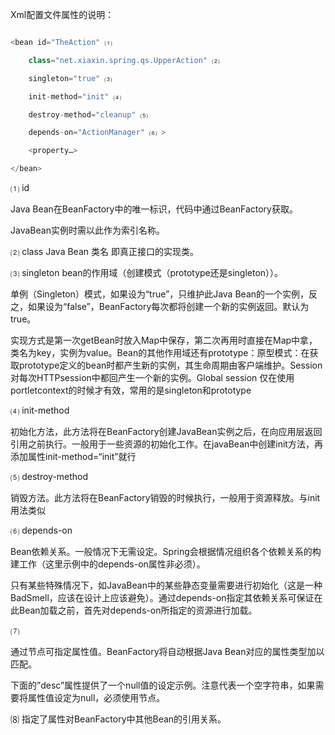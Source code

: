 Xml配置文件属性的说明：
```java  
<bean id="TheAction" ⑴ 
	class="net.xiaxin.spring.qs.UpperAction" ⑵ 
	singleton="true" ⑶ 
	init-method="init" ⑷ 
	destroy-method="cleanup" ⑸ 
	depends-on="ActionManager" ⑹ >
	<property…>
</bean>
```
⑴ id
Java Bean在BeanFactory中的唯一标识，代码中通过BeanFactory获取。
JavaBean实例时需以此作为索引名称。
⑵ class Java Bean 类名 即真正接口的实现类。
⑶ singleton bean的作用域（创建模式（prototype还是singleton））。
单例（Singleton）模式，如果设为“true”，只维护此Java Bean的一个实例，反之，如果设为“false”，BeanFactory每次都将创建一个新的实例返回。默认为true。
实现方式是第一次getBean时放入Map中保存，第二次再用时直接在Map中拿，类名为key，实例为value。Bean的其他作用域还有prototype：原型模式：在获取prototype定义的bean时都产生新的实例，其生命周期由客户端维护。Session对每次HTTPsession中都回产生一个新的实例。Global session 仅在使用portletcontext的时候才有效，常用的是singleton和prototype
⑷ init-method
初始化方法，此方法将在BeanFactory创建JavaBean实例之后，在向应用层返回引用之前执行。一般用于一些资源的初始化工作。在javaBean中创建init方法，再添加属性init-method=“init”就行
⑸ destroy-method
销毁方法。此方法将在BeanFactory销毁的时候执行，一般用于资源释放。与init用法类似
⑹ depends-on
Bean依赖关系。一般情况下无需设定。Spring会根据情况组织各个依赖关系的构建工作（这里示例中的depends-on属性非必须）。
只有某些特殊情况下，如JavaBean中的某些静态变量需要进行初始化（这是一种BadSmell，应该在设计上应该避免）。通过depends-on指定其依赖关系可保证在此Bean加载之前，首先对depends-on所指定的资源进行加载。
⑺ <value>
通过<value/>节点可指定属性值。BeanFactory将自动根据Java Bean对应的属性类型加以匹配。
下面的”desc”属性提供了一个null值的设定示例。注意<value></value>代表一个空字符串，如果需要将属性值设定为null，必须使用<null/>节点。
⑻ <ref>指定了属性对BeanFactory中其他Bean的引用关系。